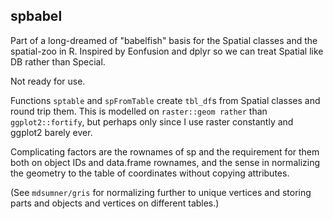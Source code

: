 <!-- README.md is generated from README.Rmd. Please edit that file -->
spbabel
-------

Part of a long-dreamed of "babelfish" basis for the Spatial classes and the spatial-zoo in R. Inspired by Eonfusion and dplyr so we can treat Spatial like DB rather than Special.

Not ready for use.

Functions `sptable` and `spFromTable` create `tbl_df`s from Spatial classes and round trip them. This is modelled on `raster::geom rather` than `ggplot2::fortify`, but perhaps only since I use raster constantly and ggplot2 barely ever.

Complicating factors are the rownames of sp and the requirement for them both on object IDs and data.frame rownames, and the sense in normalizing the geometry to the table of coordinates without copying attributes.

(See `mdsumner/gris` for normalizing further to unique vertices and storing parts and objects and vertices on different tables.)
